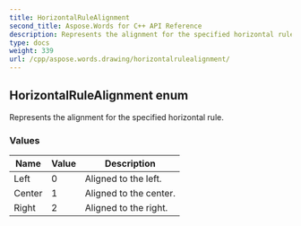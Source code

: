 ```yaml
---
title: HorizontalRuleAlignment
second_title: Aspose.Words for C++ API Reference
description: Represents the alignment for the specified horizontal rule.
type: docs
weight: 339
url: /cpp/aspose.words.drawing/horizontalrulealignment/
---
```

## HorizontalRuleAlignment enum


Represents the alignment for the specified horizontal rule.

### Values

| Name | Value | Description |
| --- | --- | --- |
| Left | 0 | Aligned to the left. |
| Center | 1 | Aligned to the center. |
| Right | 2 | Aligned to the right. |

